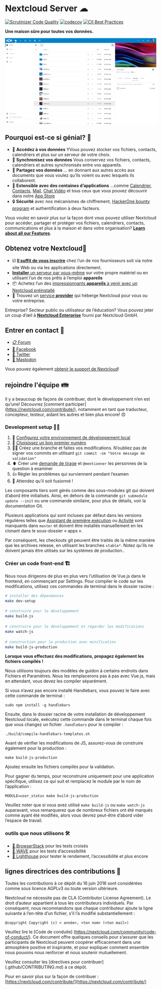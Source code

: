 # Nextcloud Server ☁
[![Scrutinizer Code Quality](https://scrutinizer-ci.com/g/nextcloud/server/badges/quality-score.png?b=master)](https://scrutinizer-ci.com/g/nextcloud/server/?branch=master)
[![codecov](https://codecov.io/gh/nextcloud/server/branch/master/graph/badge.svg)](https://codecov.io/gh/nextcloud/server)
[![CII Best Practices](https://bestpractices.coreinfrastructure.org/projects/209/badge)](https://bestpractices.coreinfrastructure.org/projects/209)

**Une maison sûre pour toutes vos données.**

![](https://raw.githubusercontent.com/nextcloud/screenshots/master/files/Files%20Sharing.png)

## Pourquoi est-ce si génial? 🤩

* 📁 **Accédez à vos données** YVous pouvez stocker vos fichiers, contacts, calendriers et plus sur un serveur de votre choix.
* 🔄 **Synchronisez vos données** Vous conservez vos fichiers, contacts, calendriers et autres synchronisés entre vos appareils.
* 🙌 **Partagez vos données** … en donnant aux autres accès aux documents que vous voulez qu’ils voient ou avec lesquels ils collaborent.
* 🚀 **Extensible avec des centaines d’applications** ...comme [Calendrier](https://github.com/nextcloud/calendar), [Contacts](https://github.com/nextcloud/contacts), [Mail](https://github.com/nextcloud/mail), [Chat Vidéo](https://github.com/nextcloud/spreed) et tous ceux que vous pouvez découvrir dans notre [App Store](https://apps.nextcloud.com)
* 🔒 **Sécurité** avec nos mécanismes de chiffrement, [HackerOne bounty program](https://hackerone.com/nextcloud) et authentification à deux facteurs.

Vous voulez en savoir plus sur la façon dont vous pouvez utiliser Nextcloud pour accéder, partager et protéger vos fichiers, calendriers, contacts, communications et plus à la maison et dans votre organisation? [**Learn about all our Features**](https://nextcloud.com/athome/).

## Obtenez votre Nextcloud🚚

- ☑️ [**Il suffit de vous inscrire**](https://nextcloud.com/signup/) chez l’un de nos fournisseurs soit via notre site Web ou via les applications directement.
-    [**Installer** un serveur par vous-même](https://nextcloud.com/install/#instructions-server) sur votre propre matériel ou en utilisant l’un de nos prêts à l’emploi
**appareils**
- 📦 Achetez l’un des [impressionnants **appareils** à venir avec un Nextcloud préinstallé](https://nextcloud.com/devices/)
- 🏢 Trouvez un [service **provider**](https://nextcloud.com/providers/) qui héberge Nextcloud pour vous ou votre entreprise.

Entreprise? Secteur public ou utilisateur de l’éducation? Vous pouvez jeter un coup d’œil à [**Nextcloud Enterprise**](https://nextcloud.com/enterprise/) fourni par Nextcloud GmbH.

## Entrer en contact 💬

* [📋 Forum](https://help.nextcloud.com)
* [👥 Facebook](https://facebook.com/nextclouders)
* [🐣 Twitter](https://twitter.com/Nextclouders)
* [🐘 Mastodon](https://mastodon.xyz/@nextcloud)

Vous pouvez également [obtenir le support de Nextcloud](https://nextcloud.com/support)!


## rejoindre l'équipe 👪

Il y a beaucoup de façons de contribuer, dont le développement n’en est qu’une! Découvrez [comment participer] (https://nextcloud.com/contribute/), notamment en tant que traducteur, concepteur, testeur, aidant les autres et bien plus encore! 😍


### Development setup 👩‍💻

1. 🚀 [Configurez votre environnement de développement local](https://docs.nextcloud.com/server/latest/developer_manual/getting_started/devenv.html)
2. 🐛 [Choisissez un bon premier numéro](https://github.com/nextcloud/server/labels/good%20first%20issue)
3. 👩‍🔧 Créez une branche et faites vos modifications. N’oubliez pas de signer vos commits en utilisant `git commit -sm "Votre message de validation"`
4. ⬆ Créer une [demande de tirage](https://opensource.guide/how-to-contribute/#opening-a-pull-request) et `@mentionner` les personnes de la question à examiner
5. 👍 Régler les problèmes qui surviennent pendant l’examen
6. 🎉 Attendez qu’il soit fusionné !

Les composants tiers sont gérés comme des sous-modules git qui doivent d’abord être initialisés. Ainsi, en dehors de la commande `git submodule update --init` ou une commande similaire, pour plus de détails, voir la documentation Git.

Plusieurs applications qui sont incluses par défaut dans les versions régulières telles que [Assistant de première exécution](https://github.com/nextcloud/firstrunwizard) ou [Activité](https://github.com/nextcloud/activity) sont manquants dans `master` et doivent être installés manuellement en les clonant dans le sous-dossier « apps ».

Par conséquent, les checkouts git peuvent être traités de la même manière que les archives release, en utilisant les branches `stable*`. Notez qu’ils ne doivent jamais être utilisés sur les systèmes de production..


### Créer un code front-end  🏗

Nous nous dirigeons de plus en plus vers l’utilisation de Vue.js dans le frontend, en commençant par Settings. Pour compiler le code sur les modifications, utilisez ces commandes de terminal dans le dossier racine :

``` bash
# installer des dépendances
make dev-setup

# construire pour le développement
make build-js

# construire pour le développement et regarder les modifications
make watch-js

# construction pour la production avec minification
make build-js-production
```

**Lorsque vous effectuez des modifications, propagez également les fichiers compilés !**

Nous utilisons toujours des modèles de guidon à certains endroits dans Fichiers et Paramètres. Nous les remplacerons pas à pas avec Vue.js, mais en attendant, vous devez les compiler séparément.

Si vous n’avez pas encore installé Handlebars, vous pouvez le faire avec cette commande de terminal :
```
sudo npm install -g handlebars
```

Ensuite, dans le dossier racine de votre installation de développement Nextcloud locale, exécutez cette commande dans le terminal chaque fois que vous changez un fichier `.handlebars` pour le compiler :
```
./build/compile-handlebars-templates.sh
```

Avant de vérifier les modifications de JS, assurez-vous de construire également pour la production :
```
make build-js-production
```
Ajoutez ensuite les fichiers compilés pour la validation.

Pour gagner du temps, pour reconstruire uniquement pour une application spécifique, utilisez ce qui suit et remplacez le module par le nom de l’application :
```
MODULE=user_status make build-js-production
```

Veuillez noter que si vous avez utilisé `make build-js` ou `make watch-js` auparavant, vous remarquerez que de nombreux fichiers ont été marqués comme ayant été modifiés, alors vous devrez peut-être d’abord vider l’espace de travail.

###  outils que nous utilisons 🛠

- [👀 BrowserStack](https://browserstack.com) pour les tests croisés
- [🌊 WAVE](https://wave.webaim.org/extension/) pour les tests d’accessibilité
- [🚨 Lighthouse](https://developers.google.com/web/tools/lighthouse/) pour tester le rendement, l’accessibilité et plus encore


##  lignes directrices des contributions 📜

Toutes les contributions à ce dépôt du 16 juin 2016 sont considérées comme
sous licence AGPLv3 ou toute version ultérieure.

Nextcloud ne nécessite pas de CLA (Contributor License Agreement).
Le droit d’auteur appartient à tous les contributeurs individuels. Par conséquent, nous recommandons
que chaque contributeur ajoute la ligne suivante à l’en-tête d’un fichier, s’il
l’a modifié substantiellement :

```
@copyright Copyright (c) < année>, <ton nom> (<ton mail>)
```

Veuillez lire le [Code de conduite] (https://nextcloud.com/community/code-of-conduct/). Ce document offre quelques conseils pour s’assurer que les participants de Nextcloud peuvent coopérer efficacement dans une atmosphère positive et inspirante, et pour expliquer comment ensemble nous pouvons nous renforcer et nous soutenir mutuellement.

Veuillez consulter les [directives pour contribuer] (.github/CONTRIBUTING.md) à ce dépôt.

Pour en savoir plus sur la façon de contribuer : [https://nextcloud.com/contribute/](https://nextcloud.com/contribute/)
